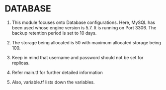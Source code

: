 # DATABASE

1. This module focuses onto Database configurations. Here, MySQL has been used whose engine version is 5.7.
It is running on Port 3306. The backup retention period is set to 10 days.

2. The storage being allocated is 50 with maximum allocated storage being 100.

3. Keep in mind that username and password should not be set for replicas.

4. Refer main.tf for further detailed information

5. Also, variable.tf lists down the variables.

